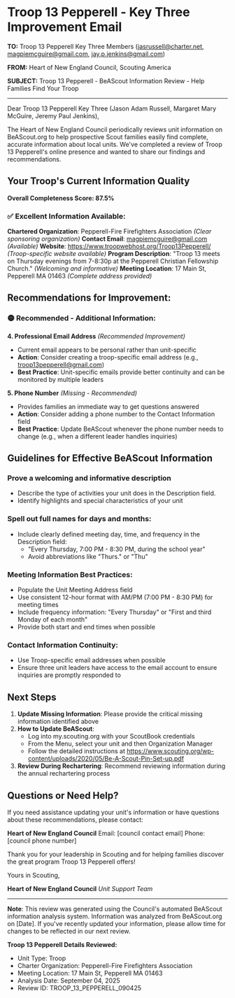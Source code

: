 # Troop 13 Pepperell - Key Three Improvement Email

**TO:** Troop 13 Pepperell Key Three Members (jasrussell@charter.net, magpiemcguire@gmail.com, jay.p.jenkins@gmail.com)

**FROM:** Heart of New England Council, Scouting America

**SUBJECT:** Troop 13 Pepperell - BeAScout Information Review - Help Families Find Your Troop

---

Dear Troop 13 Pepperell Key Three (Jason Adam Russell, Margaret Mary McGuire, Jeremy Paul Jenkins),

The Heart of New England Council periodically reviews unit information on BeAScout.org to help prospective Scout families easily find complete, accurate information about local units. We've completed a review of Troop 13 Pepperell's online presence and wanted to share our findings and recommendations.

## Your Troop's Current Information Quality

**Overall Completeness Score: 87.5%**

### ✅ **Excellent Information Available:**
**Chartered Organization**: Pepperell-Fire Firefighters Association *(Clear sponsoring organization)*
**Contact Email**: magpiemcguire@gmail.com *(Available)*
**Website**: https://www.troopwebhost.org/Troop13Pepperell/ *(Troop-specific website available)*
**Program Description**: "Troop 13 meets on Thursday evenings from 7-8:30p at the Pepperell Christian Fellowship Church." *(Welcoming and informative)*
**Meeting Location**: 17 Main St, Pepperell MA 01463 *(Complete address provided)*

## Recommendations for Improvement:

### 🟡 **Recommended - Additional Information:**

**4. Professional Email Address** *(Recommended Improvement)*
- Current email appears to be personal rather than unit-specific
- **Action**: Consider creating a troop-specific email address (e.g., troop13pepperell@gmail.com)
- **Best Practice**: Unit-specific emails provide better continuity and can be monitored by multiple leaders

**5. Phone Number** *(Missing - Recommended)*
- Provides families an immediate way to get questions answered
- **Action**: Consider adding a phone number to the Contact Information field
- **Best Practice**: Update BeAScout whenever the phone number needs to change (e.g., when a different leader handles inquiries)

## Guidelines for Effective BeAScout Information

### **Prove a welcoming and informative description**
- Describe the type of activities your unit does in the Description field.
- Identify highlights and special characteristics of your unit

### **Spell out full names for days and months:**
- Include clearly defined meeting day, time, and frequency in the Description field:
  - "Every Thursday, 7:00 PM - 8:30 PM, during the school year"
  - Avoid abbreviations like "Thurs." or "Thu"

### **Meeting Information Best Practices:**
- Populate the Unit Meeting Address field
- Use consistent 12-hour format with AM/PM (7:00 PM - 8:30 PM) for meeting times
- Include frequency information: "Every Thursday" or "First and third Monday of each month"
- Provide both start and end times when possible

### **Contact Information Continuity:**
- Use Troop-specific email addresses when possible
- Ensure three unit leaders have access to the email account to ensure inquiries are promptly responded to

## Next Steps

1. **Update Missing Information**: Please provide the critical missing information identified above
2. **How to Update BeAScout**: 
   - Log into my.scouting.org with your ScoutBook credentials
   - From the Menu, select your unit and then Organization Manager
   - Follow the detailed instructions at
     https://www.scouting.org/wp-content/uploads/2020/05/Be-A-Scout-Pin-Set-up.pdf
3. **Review During Rechartering**: Recommend reviewing information during the annual rechartering process

## Questions or Need Help?

If you need assistance updating your unit's information or have questions about these recommendations, please contact:

**Heart of New England Council**
Email: [council contact email]
Phone: [council phone number]

Thank you for your leadership in Scouting and for helping families discover the great program Troop 13 Pepperell offers!

Yours in Scouting,

**Heart of New England Council**
*Unit Support Team*

---

**Note**: This review was generated using the Council's automated BeAScout information analysis system. Information was analyzed from BeAScout.org on [Date]. If you've recently updated your information, please allow time for changes to be reflected in our next review.

**Troop 13 Pepperell Details Reviewed:**
- Unit Type: Troop
- Charter Organization: Pepperell-Fire Firefighters Association
- Meeting Location: 17 Main St, Pepperell MA 01463
- Analysis Date: September 04, 2025
- Review ID: TROOP_13_PEPPERELL_090425
